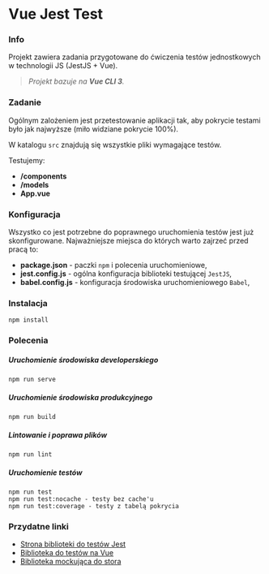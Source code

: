 # Vue Jest Test

### Info
Projekt zawiera zadania przygotowane do ćwiczenia testów jednostkowych w technologii JS (JestJS + Vue). 
> *Projekt bazuje na **Vue CLI 3**.*

### Zadanie
Ogólnym zalożeniem jest przetestowanie aplikacji tak, aby pokrycie testami było jak najwyższe (miło widziane pokrycie 100%).

W katalogu `src` znajdują się wszystkie pliki wymagające testów.
    
Testujemy:
- **/components**
- **/models**
- **App.vue** 


### Konfiguracja
Wszystko co jest potrzebne do poprawnego uruchomienia testów jest już skonfigurowane. 
Najważniejsze miejsca do których warto zajrzeć przed pracą to:
- **package.json** - paczki `npm` i polecenia uruchomieniowe,
- **jest.config.js** - ogólna konfiguracja biblioteki testującej `JestJS`,
- **babel.config.js** - konfiguracja środowiska uruchomieniowego `Babel`,

### Instalacja

```
npm install
```

### Polecenia

##### Uruchomienie środowiska developerskiego
```
npm run serve
```
##### Uruchomienie środowiska produkcyjnego
```
npm run build
```
##### Lintowanie i poprawa plików
```
npm run lint
```

##### Uruchomienie testów
```
npm run test
npm run test:nocache - testy bez cache'u
npm run test:coverage - testy z tabelą pokrycia
```

### Przydatne linki
- [Strona biblioteki do testów Jest][jest]
- [Biblioteka do testów na Vue][vue-test-utils]
- [Biblioteka mockująca do stora][vuex-mock-store]

[jest]: https://jestjs.io/
[vue-test-utils]: https://vue-test-utils.vuejs.org/
[vuex-mock-store]: https://github.com/posva/vuex-mock-store